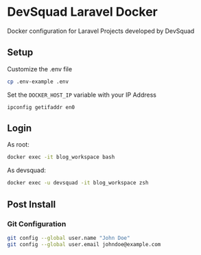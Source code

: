 # DevSquad Laravel Docker

Docker configuration for Laravel Projects developed by DevSquad

## Setup

Customize the .env file

```bash
cp .env-example .env
```

Set the `DOCKER_HOST_IP` variable with your IP Address

```
ipconfig getifaddr en0
```

## Login

As root:

```bash
docker exec -it blog_workspace bash
```

As devsquad:

```bash
docker exec -u devsquad -it blog_workspace zsh
```

## Post Install

### Git Configuration

```bash
git config --global user.name "John Doe"
git config --global user.email johndoe@example.com
```

